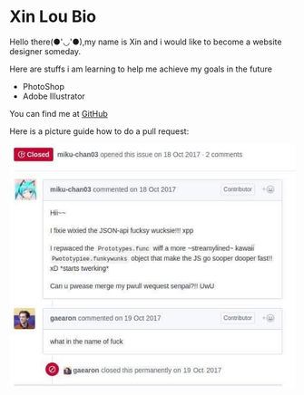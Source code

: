 # Xin Lou Bio

Hello there(●'◡'●),my name is Xin and i would like to become a website designer
someday.

Here are stuffs i am learning to help me achieve my goals in the future

- PhotoShop
- Adobe Illustrator

You can find me at [GitHub](https://github.com/XinGITLou)

Here is a picture guide how to do a pull request:

![pullrequest](../assets/Pullrequest.jpg)
